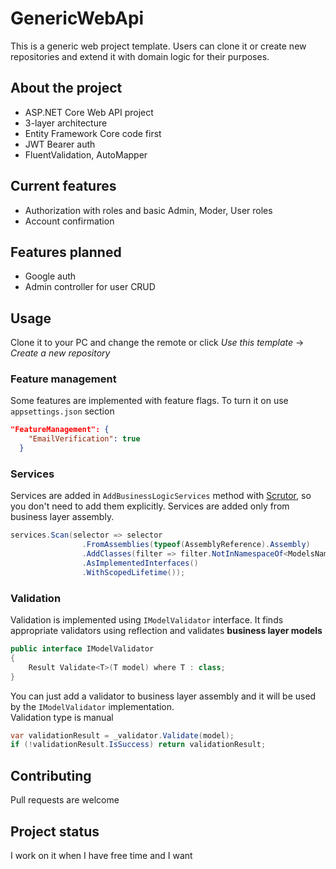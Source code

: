 # GenericWebApi

This is a generic web project template. Users can clone it or create new repositories and extend it with domain logic for their purposes.

## About the project

- ASP.NET Core Web API project
- 3-layer architecture
- Entity Framework Core code first
- JWT Bearer auth
- FluentValidation, AutoMapper

## Current features

- Authorization with roles and basic Admin, Moder, User roles
- Account confirmation

## Features planned

- Google auth
- Admin controller for user CRUD

## Usage

Clone it to your PC and change the remote or click _Use this template_ -> _Create a new repository_

### Feature management

Some features are implemented with feature flags. To turn it on use `appsettings.json` section

```json
"FeatureManagement": {
    "EmailVerification": true
  }
```

### Services

Services are added in `AddBusinessLogicServices` method with [Scrutor](https://github.com/khellang/Scrutor), so you don't need to add them explicitly. Services are added only from business layer assembly.

```C#
services.Scan(selector => selector
                .FromAssemblies(typeof(AssemblyReference).Assembly)
                .AddClasses(filter => filter.NotInNamespaceOf<ModelsNamespaceReference>(), publicOnly: false)
                .AsImplementedInterfaces()
                .WithScopedLifetime());
```

### Validation

Validation is implemented using `IModelValidator` interface. It finds appropriate validators using reflection and validates **business layer models**

```C#
public interface IModelValidator
{
    Result Validate<T>(T model) where T : class;
}
```

You can just add a validator to business layer assembly and it will be used by the `IModelValidator` implementation. <br>
Validation type is manual

```C#
var validationResult = _validator.Validate(model);
if (!validationResult.IsSuccess) return validationResult;
```

## Contributing

Pull requests are welcome

## Project status

I work on it when I have free time and I want
